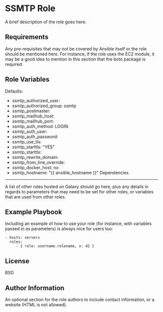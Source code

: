 SSMTP Role
=========

A brief description of the role goes here.

Requirements
------------

Any pre-requisites that may not be covered by Ansible itself or the role should be mentioned here. For instance, if the role uses the EC2 module, it may be a good idea to mention in this section that the boto package is required.

Role Variables
--------------
Defaults:
* ssmtp_authorized_user:
* ssmtp_authorized_group: ssmtp
* ssmtp_postmaster:
* ssmtp_mailhub_host:
* ssmtp_mailhub_port:
* ssmtp_auth_method: LOGIN
* ssmtp_auth_user:
* ssmtp_auth_password:
* ssmtp_use_tls:
* ssmtp_starttls: "YES"
* ssmtp_starttls:
* ssmtp_rewrite_domain:
* ssmtp_from_line_override:
* ssmtp_docker_host: no
* ssmtp_hostname: "{{ ansible_hostname }}"
Dependencies
------------

A list of other roles hosted on Galaxy should go here, plus any details in regards to parameters that may need to be set for other roles, or variables that are used from other roles.

Example Playbook
----------------

Including an example of how to use your role (for instance, with variables passed in as parameters) is always nice for users too:

    - hosts: servers
      roles:
         - { role: username.rolename, x: 42 }

License
-------

BSD

Author Information
------------------

An optional section for the role authors to include contact information, or a website (HTML is not allowed).
